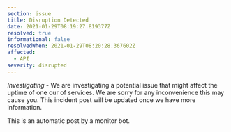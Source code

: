 ```yaml
---
section: issue
title: Disruption Detected
date: 2021-01-29T08:19:27.819377Z
resolved: true
informational: false
resolvedWhen: 2021-01-29T08:20:28.367602Z
affected:
  - API
severity: disrupted
---
```

*Investigating* - We are investigating a potential issue that might affect the uptime of one our of services. We are sorry for any inconvenience this may cause you. This incident post will be updated once we have more information.

This is an automatic post by a monitor bot.
        